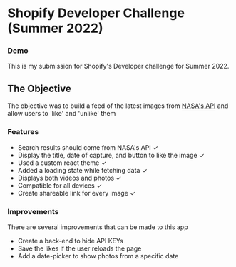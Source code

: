 # Shopify Developer Challenge (Summer 2022)

### [Demo](https://frosty-thompson-9a3093.netlify.app/)

This is my submission for Shopify's Developer challenge for Summer 2022.

## The Objective

The objective was to build a feed of the latest images from [NASA's API](https://api.nasa.gov/) and allow users to 'like' and 'unlike' them

### Features

- Search results should come from NASA's API ✓
- Display the title, date of capture, and button to like the image ✓
- Used a custom react theme ✓
- Added a loading state while fetching data ✓
- Displays both videos and photos ✓
- Compatible for all devices ✓
- Create shareable link for every image ✓
 
### Improvements

There are several improvements that can be made to this app

- Create a back-end to hide API KEYs
- Save the likes if the user reloads the page
- Add a date-picker to show photos from a specific date
